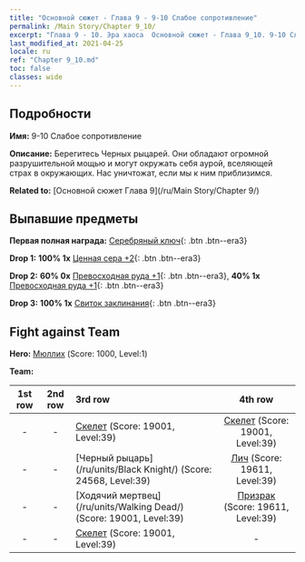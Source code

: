 ```yaml
---
title: "Основной сюжет - Глава 9 - 9-10 Слабое сопротивление"
permalink: /Main Story/Chapter 9_10/
excerpt: "Глава 9 - 10. Эра хаоса  Основной сюжет - Глава 9_10. 9-10 Слабое сопротивление"
last_modified_at: 2021-04-25
locale: ru
ref: "Chapter 9_10.md"
toc: false
classes: wide
---
```


## Подробности

 **Имя:** 9-10 Слабое сопротивление

 **Описание:** Берегитесь Черных рыцарей. Они обладают огромной разрушительной мощью и могут окружать себя аурой, вселяющей страх в окружающих. Нас уничтожат, если мы к ним приблизимся.

 **Related to:** [Основной сюжет Глава 9](/ru/Main Story/Chapter 9/)

## Выпавшие предметы

 **Первая полная награда:** [Серебряный ключ](/ItemsRU/con_693/){: .btn .btn--era3}

 **Drop 1:** **100% 1x** [Ценная сера +2](/ItemsRU/mat_29/){: .btn .btn--era3}

 **Drop 2:** **60% 0x** [Превосходная руда +1](/ItemsRU/mat_19/){: .btn .btn--era3}, **40% 1x** [Превосходная руда +1](/ItemsRU/mat_19/){: .btn .btn--era3}

 **Drop 3:** **100% 1x** [Свиток заклинания](/ItemsRU/con_694/){: .btn .btn--era3}


## Fight against Team
 **Hero:** [Мюллих](/ru/heroes/Mullich/) (Score: 1000, Level:1)

 **Team:**


  | 1st row | 2nd row | 3rd row | 4th row |
  |:----:|:----:|:----|:----:|
  | - | - | [Скелет](/ru/units/Skeleton/) (Score: 19001, Level:39)  | [Скелет](/ru/units/Skeleton/) (Score: 19001, Level:39)  |
  | - | - | [Черный рыцарь](/ru/units/Black Knight/) (Score: 24568, Level:39)  | [Лич](/ru/units/Lich/) (Score: 19611, Level:39)  |
  | - | - | [Ходячий мертвец](/ru/units/Walking Dead/) (Score: 19001, Level:39)  | [Призрак](/ru/units/Wight/) (Score: 19611, Level:39)  |
  | - | - | [Скелет](/ru/units/Skeleton/) (Score: 19001, Level:39)  | - |


